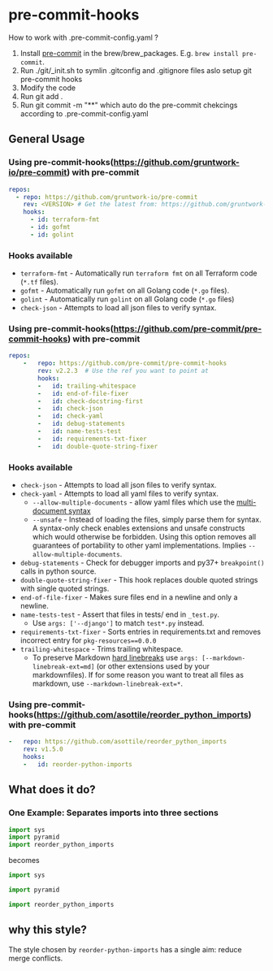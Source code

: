 pre-commit-hooks
================

How to work with .pre-commit-config.yaml ?
1. Install [pre-commit](http://pre-commit.com/) in the brew/brew_packages. E.g. `brew install pre-commit`.
2. Run ./git/_init.sh to symlin .gitconfig and .gitignore files aslo setup git pre-commit hooks
3. Modify the code
4. Run git add .
5. Run git commit -m "**" which auto do the pre-commit chekcings according to .pre-commit-config.yaml

## General Usage

### Using pre-commit-hooks(https://github.com/gruntwork-io/pre-commit) with pre-commit

```yaml
repos:
  - repo: https://github.com/gruntwork-io/pre-commit
    rev: <VERSION> # Get the latest from: https://github.com/gruntwork-io/pre-commit/releases
    hooks:
      - id: terraform-fmt
      - id: gofmt
      - id: golint
```
### Hooks available
- `terraform-fmt` -  Automatically run `terraform fmt` on all Terraform code (`*.tf` files).
- `gofmt` - Automatically run `gofmt` on all Golang code (`*.go` files).
- `golint` - Automatically run `golint` on all Golang code (`*.go` files)
- `check-json` - Attempts to load all json files to verify syntax.


### Using pre-commit-hooks(https://github.com/pre-commit/pre-commit-hooks) with pre-commit

```yaml
repos:
    -   repo: https://github.com/pre-commit/pre-commit-hooks
        rev: v2.2.3  # Use the ref you want to point at
        hooks:
        -   id: trailing-whitespace
        -   id: end-of-file-fixer
        -   id: check-docstring-first
        -   id: check-json
        -   id: check-yaml
        -   id: debug-statements
        -   id: name-tests-test
        -   id: requirements-txt-fixer
        -   id: double-quote-string-fixer
```
### Hooks available
- `check-json` - Attempts to load all json files to verify syntax.
- `check-yaml` - Attempts to load all yaml files to verify syntax.
    - `--allow-multiple-documents` - allow yaml files which use the
      [multi-document syntax](http://www.yaml.org/spec/1.2/spec.html#YAML)
    - `--unsafe` - Instead of loading the files, simply parse them for syntax.
      A syntax-only check enables extensions and unsafe constructs which would
      otherwise be forbidden.  Using this option removes all guarantees of
      portability to other yaml implementations.
      Implies `--allow-multiple-documents`.
- `debug-statements` - Check for debugger imports and py37+ `breakpoint()`
  calls in python source.
- `double-quote-string-fixer` - This hook replaces double quoted strings
  with single quoted strings.
- `end-of-file-fixer` - Makes sure files end in a newline and only a newline.
- `name-tests-test` - Assert that files in tests/ end in `_test.py`.
    - Use `args: ['--django']` to match `test*.py` instead.
- `requirements-txt-fixer` - Sorts entries in requirements.txt and removes incorrect entry for `pkg-resources==0.0.0`
- `trailing-whitespace` - Trims trailing whitespace.
    - To preserve Markdown [hard linebreaks](https://github.github.com/gfm/#hard-line-break)
      use `args: [--markdown-linebreak-ext=md]` (or other extensions used
      by your markdownfiles).  If for some reason you want to treat all files
      as markdown, use `--markdown-linebreak-ext=*`.


### Using pre-commit-hooks(https://github.com/asottile/reorder_python_imports) with pre-commit

```yaml
-   repo: https://github.com/asottile/reorder_python_imports
    rev: v1.5.0
    hooks:
    -   id: reorder-python-imports
```

## What does it do?

### One Example: Separates imports into three sections

```python
import sys
import pyramid
import reorder_python_imports
```

becomes

```python
import sys

import pyramid

import reorder_python_imports
```

## why this style?

The style chosen by `reorder-python-imports` has a single aim: reduce merge
conflicts.
